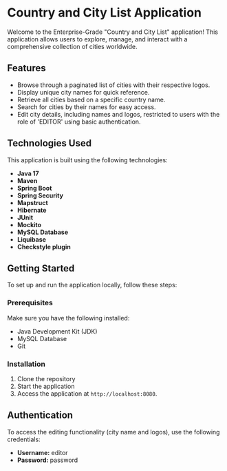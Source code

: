 ﻿# Country and City List Application

Welcome to the Enterprise-Grade "Country and City List" application! This application allows users to explore, manage, and interact with a comprehensive collection of cities worldwide.

## Features

- Browse through a paginated list of cities with their respective logos.
- Display unique city names for quick reference.
- Retrieve all cities based on a specific country name.
- Search for cities by their names for easy access.
- Edit city details, including names and logos, restricted to users with the role of 'EDITOR' using basic authentication.

## Technologies Used

This application is built using the following technologies:

- **Java 17**
- **Maven**
- **Spring Boot**
- **Spring Security**
- **Mapstruct**
- **Hibernate**
- **JUnit**
- **Mockito**
- **MySQL Database**
- **Liquibase**
- **Checkstyle plugin**

## Getting Started

To set up and run the application locally, follow these steps:

### Prerequisites

Make sure you have the following installed:

- Java Development Kit (JDK)
- MySQL Database
- Git

### Installation

1. Clone the repository
2. Start the application
3. Access the application at `http://localhost:8080`.

## Authentication

To access the editing functionality (city name and logos), use the following credentials:

- **Username:** editor
- **Password:** password
